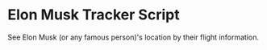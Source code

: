 # Elon Musk Tracker Script

See Elon Musk (or any famous person)'s location by their flight information.